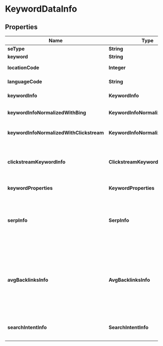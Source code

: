# KeywordDataInfo


## Properties

| Name | Type | Description | Notes |
|------------ | ------------- | ------------- | -------------|
**seType** | **String** | search engine type |[optional]|
**keyword** | **String** | returned keyword idea |[optional]|
**locationCode** | **Integer** | location code in a POST array |[optional]|
**languageCode** | **String** | language code in a POST array |[optional]|
**keywordInfo** | **KeywordInfo** | keyword data for the returned keyword idea |[optional]|
**keywordInfoNormalizedWithBing** | **KeywordInfoNormalizedWithInfo** | contains keyword search volume normalized with Bing search volume |[optional]|
**keywordInfoNormalizedWithClickstream** | **KeywordInfoNormalizedWithInfo** | contains keyword search volume normalized with clickstream data |[optional]|
**clickstreamKeywordInfo** | **ClickstreamKeywordInfo** | clickstream data for the returned keyword<br>to retrieve results for this field, the parameter include_clickstream_data must be set to true |[optional]|
**keywordProperties** | **KeywordProperties** | additional information about the keyword |[optional]|
**serpInfo** | **SerpInfo** | SERP data<br>the value will be null if you didn’t set the field include_serp_info to true in the POST array or if there is no SERP data for this keyword in our database |[optional]|
**avgBacklinksInfo** | **AvgBacklinksInfo** | backlink data for the returned keyword<br>this object provides the average number of backlinks, referring pages and domains, as well as the average rank values among the top-10 webpages ranking organically for the keyword |[optional]|
**searchIntentInfo** | **SearchIntentInfo** | search intent info for the returned keyword<br>learn about search intent in this help center article |[optional]|